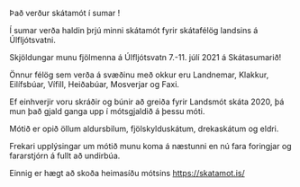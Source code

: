 Það verður skátamót í sumar !

Í sumar verða haldin þrjú minni skátamót fyrir skátafélög landsins á Úlfljótsvatni.

Skjöldungar munu fjölmenna á Úlfljótsvatn 7.-11\. júlí 2021 á Skátasumarið!

Önnur félög sem verða á svæðinu með okkur eru Landnemar, Klakkur, Eilífsbúar, Vífill, Heiðabúar, Mosverjar og Faxi.

Ef einhverjir voru skráðir og búnir að greiða fyrir Landsmót skáta 2020, þá mun það gjald ganga upp í mótsgjaldið á þessu móti.

Mótið er opið öllum aldursbilum, fjölskylduskátum, drekaskátum og eldri.

Frekari upplýsingar um mótið munu koma á næstunni en nú fara foringjar og fararstjórn á fullt að undirbúa.

Einnig er hægt að skoða heimasíðu mótsins <https://skatamot.is/>
